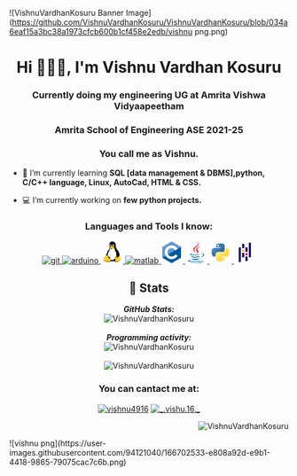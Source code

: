 ![VishnuVardhanKosuru Banner Image](https://github.com/VishnuVardhanKosuru/VishnuVardhanKosuru/blob/034a6eaf15a3bc38a1973cfcb600b1cf458e2edb/vishnu png.png)


<h1 align="center">Hi 👨🏻‍🎓, I'm Vishnu Vardhan Kosuru</h1>

<h3 align="center">Currently doing my engineering UG at Amrita Vishwa Vidyaapeetham</h3>

<h3 align="center">Amrita School of Engineering ASE 2021-25</h3>

<h3 align="center">You call me as Vishnu.</h3> 

- 📖 I’m currently learning **SQL [data management & DBMS],python, C/C++ language, Linux, AutoCad, HTML & CSS.**

- 💻 I’m currently working on **few python projects.**

<!-- - 📝 How to reach me **vishnu4916@gmail.com** -->

<!--[![Instagram Badge](https://img.shields.io/badge/-_.vishu.16._-e4405f?style=flat-square&logo=Instagram&logoColor=white&link=https://www.instagram.com/_.vishu.16._/)](https://www.instagram.com/_.vishu.16._/)
[![Gmail Badge](https://img.shields.io/badge/-vishnu4916@gmail.com-d14836?style=flat-square&logo=Gmail&logoColor=white&link=mailto:vishnu4916@gmail.com)](mailto:vishnu4916@gmail.com)-->

<h3 align="center">Languages and Tools I know:</h3>
<p align="center"> 
<a href="https://git-scm.com/" target="_blank" rel="noreferrer"> <img src="https://www.vectorlogo.zone/logos/git-scm/git-scm-icon.svg" alt="git" width="40" height="40"/> </a> 
<a href="https://www.arduino.cc/" target="_blank" rel="noreferrer"> <img src="https://cdn.worldvectorlogo.com/logos/arduino-1.svg" alt="arduino" width="40" height="40"/> </a> 
<a href="https://www.linux.org/" target="_blank" rel="noreferrer"> <img src="https://raw.githubusercontent.com/devicons/devicon/master/icons/linux/linux-original.svg" alt="linux" width="40" height="40"/> </a>
<a href="https://www.mathworks.com/" target="_blank" rel="noreferrer"> <img src="https://upload.wikimedia.org/wikipedia/commons/2/21/Matlab_Logo.png" alt="matlab" width="40" height="40"/> </a> 
<a href="https://www.cprogramming.com/" target="_blank" rel="noreferrer"> <img src="https://raw.githubusercontent.com/devicons/devicon/master/icons/c/c-original.svg" alt="c" width="40" height="40"/> </a> 
<a href="https://www.java.com" target="_blank" rel="noreferrer"> <img src="https://raw.githubusercontent.com/devicons/devicon/master/icons/java/java-original.svg" alt="java" width="40" height="40"/> </a>
<a href="https://www.python.org" target="_blank" rel="noreferrer"> <img src="https://raw.githubusercontent.com/devicons/devicon/master/icons/python/python-original.svg" alt="python" width="40" height="40"/> </a>
<a href="https://pandas.pydata.org/" target="_blank" rel="noreferrer"> <img src="https://raw.githubusercontent.com/devicons/devicon/2ae2a900d2f041da66e950e4d48052658d850630/icons/pandas/pandas-original.svg" alt="pandas" width="40" height="40"/> </a>  
</p>

<h2 align="center">👀 Stats</h2>
<div>
  <p align="center">
  <b><em>GitHub Stats:</em></b> <br/>
   <img src="https://github-readme-streak-stats.herokuapp.com/?user=VishnuVardhanKosuru&" alt="VishnuVardhanKosuru" /> <br/><br/>
  <b><em>Programming activity:</em></b> <br/>
   <img src="https://github-readme-stats.vercel.app/api/top-langs?username=VishnuVardhanKosuru&show_icons=true&locale=en&layout=compact" alt="VishnuVardhanKosuru" /><br/><br/>
   <img src="https://github-readme-stats.vercel.app/api?username=VishnuVardhanKosuru&show_icons=true&locale=en" alt="VishnuVardhanKosuru" />
  </p>
</div>


<h3 align="center">You can cantact me at:</h3>
<p align="center">
<a href="https://twitter.com/vishnu4916" target="blank"><img align="center" src="https://raw.githubusercontent.com/rahuldkjain/github-profile-readme-generator/master/src/images/icons/Social/twitter.svg" alt="vishnu4916" height="30" width="40" /></a>
<a href="https://instagram.com/_.vishu.16._" target="blank"><img align="center" src="https://raw.githubusercontent.com/rahuldkjain/github-profile-readme-generator/master/src/images/icons/Social/instagram.svg" alt="_.vishu.16._" height="30" width="40" /></a>
</p>

<p align="right"> <img src="https://komarev.com/ghpvc/?username=VishnuVardhanKosuru&label=Profile%20views&color=0e75b6&style=flat" alt="VishnuVardhanKosuru" /> </p>
![vishnu png](https://user-images.githubusercontent.com/94121040/166702533-e808a92d-e9b1-4418-9865-79075cac7c6b.png)
